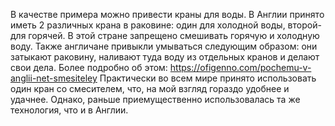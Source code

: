 В качестве примера можно привести краны для воды.
  В Англии принято иметь 2 различных крана в раковине: один для холодной воды, второй- для горячей. В этой стране запрещено смешивать
горячую и холодную воду. Также англичане привыкли умываться следующим образом: они затыкают раковину, наливают туда воду из отдельных
кранов и делают свои дела. Более подробно об этом: https://ofigenno.com/pochemu-v-anglii-net-smesiteley
  Практически во всем мире принято использовать один кран со смесителем, что, на мой взгляд гораздо удобнее и удачнее. Однако, раньше
приемущественно использовалась та же технология, что и в Англии.

